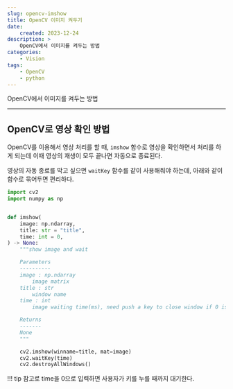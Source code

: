 ```yaml
---
slug: opencv-imshow
title: OpenCV 이미지 켜두기
date:
    created: 2023-12-24
description: >
    OpenCV에서 이미지를 켜두는 방법
categories:
    - Vision
tags:
    - OpenCV
    - python
---
```


OpenCV에서 이미지를 켜두는 방법  

<!-- more -->

---

## OpenCV로 영상 확인 방법

OpenCV를 이용해서 영상 처리를 할 때, `imshow` 함수로 영상을 확인하면서 처리를 하게 되는데 이때 영상의 재생이 모두 끝나면 자동으로 종료된다.  

영상의 자동 종료를 막고 싶으면 `waitKey` 함수를 같이 사용해줘야 하는데, 아래와 같이 함수로 묶어두면 편리하다.  

```python
import cv2
import numpy as np


def imshow(
    image: np.ndarray,
    title: str = "title",
    time: int = 0,
) -> None:
    """show image and wait

    Parameters
    ----------
    image : np.ndarray
        image matrix
    title : str
        window name
    time : int
        image waiting time(ms), need push a key to close window if 0 is given

    Returns
    -------
    None
    """

    cv2.imshow(winname=title, mat=image)
    cv2.waitKey(time)
    cv2.destroyAllWindows()
```

!!! tip
    참고로 time을 0으로 입력하면 사용자가 키를 누를 때까지 대기한다.  